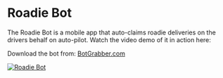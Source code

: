 # Roadie Bot
The Roadie Bot is a mobile app that auto-claims roadie deliveries on the drivers behalf on auto-pilot. Watch the video demo of it in action here:

Download the bot from: [BotGrabber.com](http://BotGrabber.com)

[![Roadie Bot](https://img.youtube.com/vi/YFNDZXOF_Ro/maxresdefault.jpg)](https://www.youtube.com/watch?v=YFNDZXOF_Ro)
